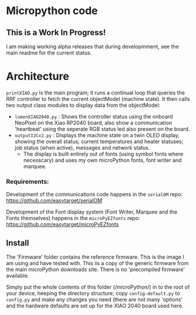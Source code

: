 # Micropython code

## This is a Work In Progress!
I am making working alpha releases that during developmment, see the main readme for the current status.

# Architecture
`printXIAO.py` is the main program; it runs a continual loop that queries the RRF controller to fetch the current objectModel (machine state). It then calls two output class modules to display data from the objectModel:
- `lumenXIAO2040.py` : Shows the controller status using the onboard NeoPixel on the Xiao RP2040 board, also show a communication 'heartbeat' using the seperate RGB status led also present on the board.
- `outputI2Cx2.py` : Displays the machine state on a twin OLED display, showing the overall status; current temperatures and heater statuses; job status (when active), messages and network status.
  - The display is built entirely out of fonts (using symbol fonts where necesscary) and uses my own microPython fonts, font writer and marquee.

### Requirements:
Development of the communications code happens in the `serialOM` repo:
https://github.com/easytarget/serialOM

Development of the Font display system (Font Writer, Marquee and the Fonts themselves) happens in the `microPyEZfonts` repo:
https://github.com/easytarget/microPyEZfonts

## Install
The 'Firmware' folder contains the reference firmware. This is the image I am using and have tested with. This iis a copy of the generic firmware from the main microPython downloads site. There is no 'precompiled firmware' available.

Simply put the whole contents of this folder (/microPython/) in to the root of your device, heeping the directory structure; copy `config-default.py` to `config.py` and make any changes you need (there are not many 'options' and the hardware defaults are set up for the XIAO 2040 board used here.
